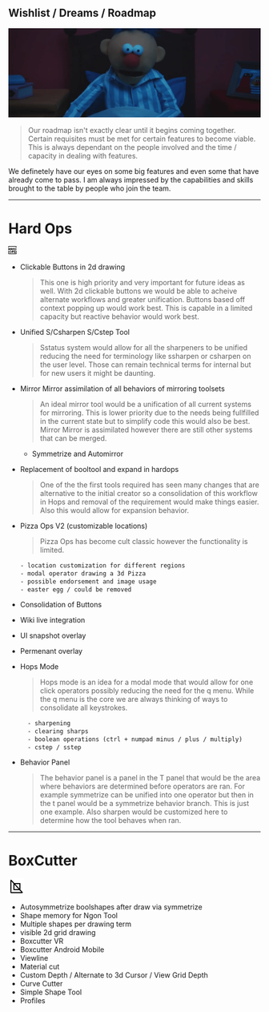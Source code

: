 ## Wishlist / Dreams / Roadmap

![](img\dream.gif)

> Our roadmap isn't exactly clear until it begins coming together. Certain requisites must
be met for certain features to become viable. This is always dependant on the people
involved and the time / capacity in dealing with features.

We definetely have our eyes on some big features and even some that have already
come to pass. I am always impressed by the capabilities and skills brought to the
table by people who join the team.

___

# Hard Ops
![image](img\icons\HardOps.png)

- Clickable Buttons in 2d drawing
  > This one is high priority and very important for future ideas as well. With 2d
  clickable buttons we would be able to acheive alternate workflows and greater unification.
  Buttons based off context popping up would work best. This is capable in a limited capacity
  but reactive behavior would work best.

- Unified S/Csharpen S/Cstep Tool
  > Sstatus system would allow for all the sharpeners to be unified reducing
  the need for terminology like ssharpen or csharpen on the user level. Those can
  remain technical terms for internal but for new users it might be daunting.



- Mirror Mirror assimilation of all behaviors of mirroring toolsets
  > An ideal mirror tool would be a unification of all current systems for mirroring.
  This is lower priority due to the needs being fullfilled in the current state but to
  simplify code this would also be best. Mirror Mirror is assimilated however there are still
  other systems that can be merged.

    - Symmetrize and Automirror

- Replacement of booltool and expand in hardops
  > One of the the first tools required has seen many changes that are alternative to
  the initial creator so a consolidation of this workflow in Hops and removal of the
  requirement would make things easier. Also this would allow for expansion behavior.

- Pizza Ops V2 (customizable locations)
  > Pizza Ops has become cult classic however the functionality is limited.

      - location customization for different regions
      - modal operator drawing a 3d Pizza
      - possible endorsement and image usage
      - easter egg / could be removed

- Consolidation of Buttons
- Wiki live integration
- UI snapshot overlay
- Permenant overlay
- Hops Mode
    > Hops mode is  an idea for a modal mode that would allow for one click
    operators possibly reducing the need for the q menu. While the q menu is the core
    we are always thinking of ways to consolidate all keystrokes.

        - sharpening
        - clearing sharps
        - boolean operations (ctrl + numpad minus / plus / multiply)
        - cstep / sstep  

- Behavior Panel
    > The behavior panel is a panel in the T panel that would be the area where behaviors
    are determined before operators are ran. For example symmetrize can be unified into one
    operator but then in the t panel would be a symmetrize behavior branch. This is just one
    example. Also sharpen would be customized here to determine how the tool behaves when ran.

___
# BoxCutter
![image](img\icons\BoxCutter.png)

- Autosymmetrize boolshapes after draw via symmetrize
- Shape memory for Ngon Tool
- Multiple shapes per drawing term
- visible 2d grid drawing
- Boxcutter VR
- Boxcutter Android Mobile
- Viewline
- Material cut
- Custom Depth / Alternate to 3d Cursor / View Grid Depth
- Curve Cutter
- Simple Shape Tool
- Profiles
